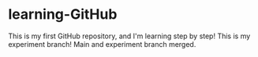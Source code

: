 # learning-GitHub
This is my first GitHub repository, and I'm learning step by step!
This is my experiment branch!
Main and experiment branch merged.
